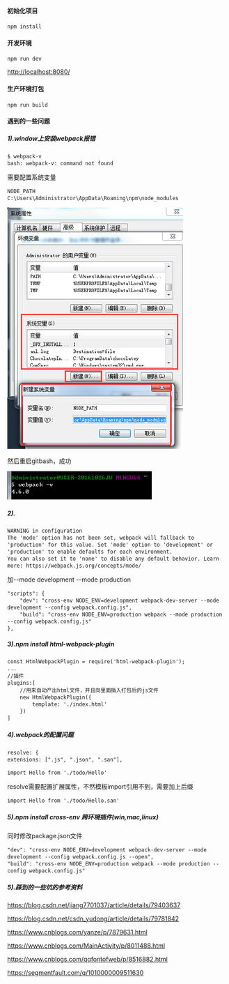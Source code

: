 #### 初始化项目 ####

```
npm install
```

#### 开发环境 ####

```
npm run dev
```

[http://localhost:8080/][1]

#### 生产环境打包 ####
```
npm run build
```

  [1]: http://localhost:8080/


#### 遇到的一些问题  ####
##### 1).window上安装webpack报错 #####

```
$ webpack-v
bash: webpack-v: command not found
```

需要配置系统变量

```
NODE_PATH
C:\Users\Administrator\AppData\Roaming\npm\node_modules
```

![](./readimg/1.png)

然后重启gitbash，成功

![](./readimg/2.png)

##### 2). ######
```
WARNING in configuration
The 'mode' option has not been set, webpack will fallback to 'production' for this value. Set 'mode' option to 'development' or 'production' to enable defaults for each environment.
You can also set it to 'none' to disable any default behavior. Learn more: https://webpack.js.org/concepts/mode/
```
加--mode development  --mode production
```
"scripts": {
    "dev": "cross-env NODE_ENV=development webpack-dev-server --mode development --config webpack.config.js",
    "build": "cross-env NODE_ENV=production webpack --mode production --config webpack.config.js"
},
```

##### 3).npm install html-webpack-plugin #####
```
const HtmlWebpackPlugin = require('html-webpack-plugin');
...
//插件
plugins:[
    //用来自动产出html文件，并且向里面插入打包后的js文件
    new HtmlWebpackPlugin({
        template: './index.html'
    })
]
```
##### 4).webpack的配置问题 #####

```
resolve: {
extensions: [".js", ".json", ".san"],
```

```
import Hello from './todo/Hello'
```

resolve需要配置扩展属性，不然模板import引用不到，需要加上后缀
```
import Hello from './todo/Hello.san'
```

##### 5).npm install cross-env 跨环境插件(win,mac,linux) #####

同时修改package.json文件
```
"dev": "cross-env NODE_ENV=development webpack-dev-server --mode development --config webpack.config.js --open",
"build": "cross-env NODE_ENV=production webpack --mode production --config webpack.config.js"
```

##### 5).踩到的一些坑的参考资料  #####

https://blog.csdn.net/jiang7701037/article/details/79403637

https://blog.csdn.net/csdn_yudong/article/details/79781842

https://www.cnblogs.com/yanze/p/7879631.html

https://www.cnblogs.com/MainActivity/p/8011488.html

https://www.cnblogs.com/qqfontofweb/p/8516882.html

https://segmentfault.com/q/1010000009511630


